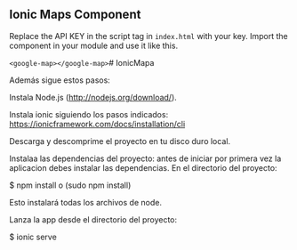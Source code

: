 ## Ionic Maps Component

Replace the API KEY in the script tag in `index.html` with your key. Import the component in your module and use it like this.

`<google-map></google-map>`# IonicMapa


Además sigue estos pasos:

Instala Node.js (http://nodejs.org/download/).

Instala ionic siguiendo los pasos indicados:
  https://ionicframework.com/docs/installation/cli


Descarga y descomprime el proyecto en tu disco duro local.

Instalaa las dependencias del proyecto: antes de iniciar por primera vez la aplicacion debes instalar las dependencias. En el directorio del proyecto:

  $ npm install o (sudo npm install)

  Esto instalará todas los archivos de node.
  
Lanza la app desde el directorio del proyecto:
  
  $ ionic serve
